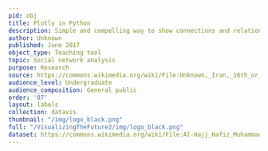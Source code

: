 ```yaml
---
pid: obj
title: Plotly in Python
description: Simple and compelling way to show connections and relationships within a community of individuals.
author: Unknown
published: June 2017
object_type: Teaching tool
topic: Social network analysis
purpose: Research
source: https://commons.wikimedia.org/wiki/File:Unknown,_Iran,_16th_or_16th_Century_-_Silk_Tapestry_Depicting_the_story_of_Leila_and_Majnun_-_Google_Art_Project.jpg
audience_level: Undergraduate
audience_composition: General public
order: '07'
layout: labels
collection: datavis
thumbnail: "/img/logo_black.png"
full: "/VisualizingTheFuture2/img/logo_black.png"
dataset: https://commons.wikimedia.org/wiki/File:Al-Hajj_Hafiz_Muhammad_Nuri,_Turkey,_1801_-_The_Dala%27il_al-Khayrat_of_al-Juzuli_-_Google_Art_Project.jpg
---
```

